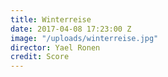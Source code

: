 ```yaml
---
title: Winterreise
date: 2017-04-08 17:23:00 Z
image: "/uploads/winterreise.jpg"
director: Yael Ronen
credit: Score
---
```


